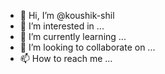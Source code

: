 - 👋 Hi, I’m @koushik-shil
- 👀 I’m interested in ...
- 🌱 I’m currently learning ...
- 💞️ I’m looking to collaborate on ...
- 📫 How to reach me ...

<!---
koushik-shil/koushik-shil is a ✨ special ✨ repository because its `README.md` (this file) appears on your GitHub profile.
You can click the Preview link to take a look at your changes.
--->
